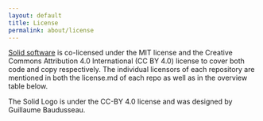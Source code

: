 ```yaml
---
layout: default
title: License
permalink: about/license
---
```


[Solid software](https://github.com/solid) is co-licensed under the MIT license and the Creative Commons Attribution 4.0 International (CC BY 4.0) license to cover both code and copy respectively. The individual licensors of each repository are mentioned in both the license.md of each repo as well as in the overview table below. 

The Solid Logo is under the CC-BY 4.0 license and was designed by Guillaume Baudusseau. 
